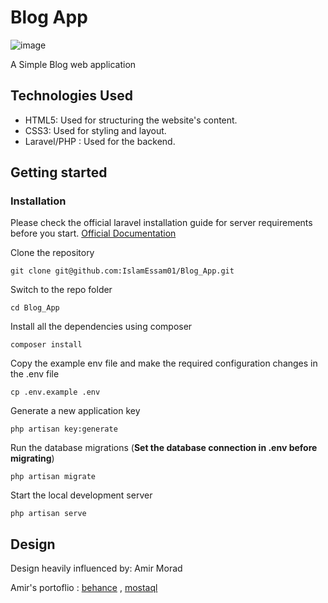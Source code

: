 # Blog App

![image](https://github.com/IslamEssam01/Blog_App/assets/135740521/a07c56cc-2fd4-4ee2-ad50-28130da0ae1c)

A Simple Blog web application

## Technologies Used

- HTML5: Used for structuring the website's content.
- CSS3: Used for styling and layout.
- Laravel/PHP : Used for the backend.


## Getting started

### Installation

Please check the official laravel installation guide for server requirements before you start. [Official Documentation](https://laravel.com/docs/10.x/installation)


Clone the repository

    git clone git@github.com:IslamEssam01/Blog_App.git

Switch to the repo folder

    cd Blog_App

Install all the dependencies using composer

    composer install

Copy the example env file and make the required configuration changes in the .env file

    cp .env.example .env
    
Generate a new application key

    php artisan key:generate
    
Run the database migrations (**Set the database connection in .env before migrating**)

    php artisan migrate

Start the local development server

    php artisan serve



## Design
Design heavily influenced by: Amir Morad

Amir's portoflio : [behance](https://www.behance.net/AmirMoradMohammad) , [mostaql](https://mostaql.com/u/Amir69/portfolio)
